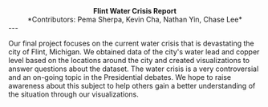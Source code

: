 <html>
<center><b>Flint Water Crisis Report</b></center>

<center>*Contributors: Pema Sherpa, Kevin Cha, Nathan Yin, Chase Lee*</center>
</html>
---

Our final project focuses on the current water crisis that is devastating the city of Flint, Michigan. We obtained data of the city's water lead and copper level based on the locations around the city and created visualizations to answer questions about the dataset. The water crisis is a very controversial and an on-going topic in the Presidential debates. We hope to raise awareness about this subject to help others gain a better understanding of the situation through our visualizations.

